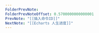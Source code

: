 ```yaml
---
FolderPrevNote: 
FolderPrevNoteOffset: 0.5700000000000001
PrevNote: "[[插入命令ID]]"
NextNote: "[[Echarts 人生进度]]"
---
```


